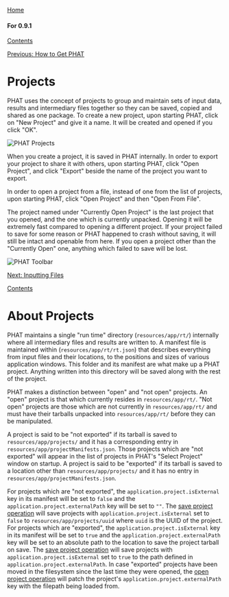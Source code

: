 [Home](https://chgibb.github.io/PHATDocs/)

#### For 0.9.1
[Contents](https://chgibb.github.io/PHATDocs/docs/releases/0.9.1/home)

[Previous: How to Get PHAT](https://chgibb.github.io/PHATDocs/docs/releases/0.9.1/howToGetPHAT)

# Projects
PHAT uses the concept of projects to group and maintain sets of input data, results and intermediary files together so they can be saved, copied and shared as one package. To create a new project, upon starting PHAT, click on "New Project" and give it a name. It will be created and opened if you click "OK". 

![PHAT Projects](https://chgibb.github.io//PHATDocs/docs/releases/0.9.1/Project.png)

When you create a project, it is saved in PHAT internally. In order to export your project to share it with others, upon starting PHAT, click "Open Project", and click "Export" beside the name of the project you want to export.

In order to open a project from a file, instead of one from the list of projects, upon starting PHAT, click "Open Project" and then "Open From File".

The project named under "Currently Open Project" is the last project that you opened, and the one which is currently unpacked. Opening it will be extremely fast compared to opening a different project. If your project failed to save for some reason or PHAT happened to crash without saving, it will still be intact and openable from here. If you open a project other than the "Currently Open" one, anything which failed to save will be lost.

![PHAT Toolbar](https://chgibb.github.io//PHATDocs/docs/releases/0.9.1/Toolbar.png)

[Next: Inputting Files](https://chgibb.github.io/PHATDocs/docs/releases/0.9.1/inputtingFiles)

[Contents](https://chgibb.github.io/PHATDocs/docs/releases/0.9.1/home)


# About Projects
PHAT maintains a single "run time" directory (```resources/app/rt/```) internally where all intermediary files and results are written to. A manifest file is maintained within (```resources/app/rt/rt.json```) that describes everything from input files and their locations, to the positions and sizes of various application windows. This folder and its manifest are what make up a PHAT project. Anything written into this directory will be saved along with the rest of the project.  

PHAT makes a distinction between "open" and "not open" projects. An "open" project is that which currently resides in ```resources/app/rt/```. "Not open" projects are those which are not currently in ```resources/app/rt/``` and must have their tarballs unpacked into ```resources/app/rt/``` before they can be manipulated.

A project is said to be "not exported" if its tarball is saved to ```resources/app/projects/``` and it has a corresponding entry in ```resources/app/projectManifests.json```. Those projects which are "not exported" will appear in the list of projects in PHAT's "Select Project" window on startup. A project is said to be "exported" if its tarball is saved to a location other than ```resources/app/projects/``` and it has no entry in ```resources/app/projectManifests.json```.

For projects which are "not exported", the ```application.project.isExternal``` key in its manifest will be set to ```false``` and the ```application.project.externalPath``` key will be set to ```""```. The [save project operation](https://github.com/chgibb/PHAT/blob/0.9.1/src/req/operations/SaveCurrentProject.ts) will save projects with ```application.project.isExternal``` set to ```false``` to ```resources/app/projects/uuid``` where ```uuid``` is the UUID of the project. For projects which are "exported", the ```application.project.isExternal``` key in its manifest will be set to ```true``` and the ```application.project.externalPath``` key will be set to an absolute path to the location to save the project tarball on save. The [save project operation](https://github.com/chgibb/PHAT/blob/0.9.1/src/req/operations/SaveCurrentProject.ts) will save projects with ```application.project.isExternal``` set to ```true``` to the path defined in ```application.project.externalPath```. In case "exported" projects have been moved in the filesystem since the last time they were opened, the [open project operation](https://github.com/chgibb/PHAT/blob/0.9.1/src/req/operations/OpenProject.ts) will patch the project's ```application.project.externalPath``` key with the filepath being loaded from.
